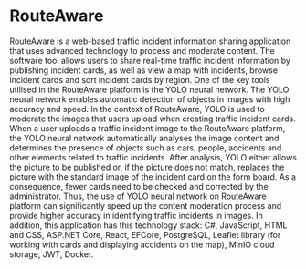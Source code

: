 # RouteAware

RouteAware is a web-based traffic incident information sharing application that uses advanced technology to process and moderate content. The software tool allows users to share real-time traffic incident information by publishing incident cards, as well as view a map with incidents, browse incident cards and sort incident cards by region. One of the key tools utilised in the RouteAware platform is the YOLO neural network. 
The YOLO neural network enables automatic detection of objects in images with high accuracy and speed. In the context of RouteAware, YOLO is used to moderate the images that users upload when creating traffic incident cards.
When a user uploads a traffic incident image to the RouteAware platform, the YOLO neural network automatically analyses the image content and determines the presence of objects such as cars, people, accidents and other elements related to traffic incidents.
After analysis, YOLO either allows the picture to be published or, if the picture does not match, replaces the picture with the standard image of the incident card on the form board. As a consequence, fewer cards need to be checked and corrected by the administrator. Thus, the use of YOLO neural network on RouteAware platform can significantly speed up the content moderation process and provide higher accuracy in identifying traffic incidents in images.
In addition, this application has this technology stack: C#, JavaScript, HTML and CSS, ASP.NET Core, React, EFCore, PostgreSQL, Leaflet library (for working with cards and displaying accidents on the map), MinIO cloud storage, JWT, Docker. 

